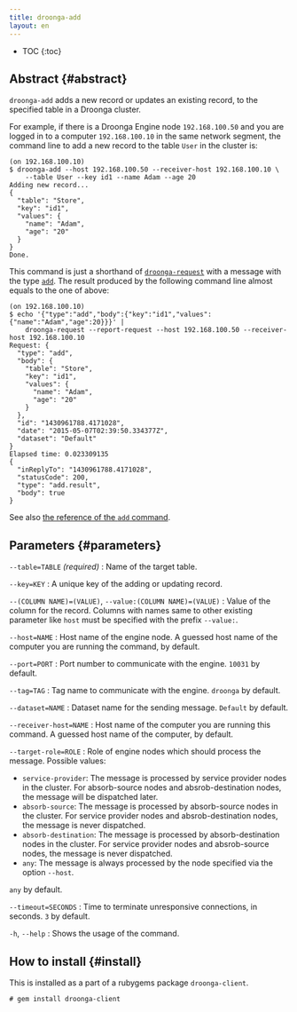 ```yaml
---
title: droonga-add
layout: en
---
```


* TOC
{:toc}

## Abstract {#abstract}

`droonga-add` adds a new record or updates an existing record, to the specified table in a Droonga cluster.

For example, if there is a Droonga Engine node `192.168.100.50` and you are logged in to a computer `192.168.100.10` in the same network segment, the command line to add a new record to the table `User` in the cluster is:

~~~
(on 192.168.100.10)
$ droonga-add --host 192.168.100.50 --receiver-host 192.168.100.10 \
    --table User --key id1 --name Adam --age 20
Adding new record...
{
  "table": "Store",
  "key": "id1",
  "values": {
    "name": "Adam",
    "age": "20"
  }
}
Done.
~~~

This command is just a shorthand of [`droonga-request`](../droonga-request/) with a message with the type [`add`](../../commands/add/).
The result produced by the following command line almost equals to the one of above:

~~~
(on 192.168.100.10)
$ echo '{"type":"add","body":{"key":"id1","values":{"name":"Adam","age":20}}}' |
    droonga-request --report-request --host 192.168.100.50 --receiver-host 192.168.100.10
Request: {
  "type": "add",
  "body": {
    "table": "Store",
    "key": "id1",
    "values": {
      "name": "Adam",
      "age": "20"
    }
  },
  "id": "1430961788.4171028",
  "date": "2015-05-07T02:39:50.334377Z",
  "dataset": "Default"
}
Elapsed time: 0.023309135
{
  "inReplyTo": "1430961788.4171028",
  "statusCode": 200,
  "type": "add.result",
  "body": true
}
~~~

See also [the reference of the `add` command](../../commands/add/).

## Parameters {#parameters}

`--table=TABLE` *(required)*
: Name of the target table.

`--key=KEY`
: A unique key of the adding or updating record.

`--(COLUMN NAME)=(VALUE)`, `--value:(COLUMN NAME)=(VALUE)`
: Value of the column for the record.
  Columns with names same to other existing parameter like `host` must be specified with the prefix `--value:`.

`--host=NAME`
: Host name of the engine node.
  A guessed host name of the computer you are running the command, by default.

`--port=PORT`
: Port number to communicate with the engine.
  `10031` by default.

`--tag=TAG`
: Tag name to communicate with the engine.
  `droonga` by default.

`--dataset=NAME`
: Dataset name for the sending message.
  `Default` by default.

`--receiver-host=NAME`
: Host name of the computer you are running this command.
  A guessed host name of the computer, by default.

`--target-role=ROLE`
: Role of engine nodes which should process the message.
  Possible values:
  
  * `service-provider`:
    The message is processed by service provider nodes in the cluster.
    For absorb-source nodes and absrob-destination nodes, the message will be dispatched later.
  * `absorb-source`:
    The message is processed by absorb-source nodes in the cluster.
    For service provider nodes and absrob-destination nodes, the message is never dispatched.
  * `absorb-destination`:
    The message is processed by absorb-destination nodes in the cluster.
    For service provider nodes and absrob-source nodes, the message is never dispatched.
  * `any`:
    The message is always processed by the node specified via the option `--host`.
  
  `any` by default.

`--timeout=SECONDS`
: Time to terminate unresponsive connections, in seconds.
  `3` by default.

`-h`, `--help`
: Shows the usage of the command.


## How to install {#install}

This is installed as a part of a rubygems package `droonga-client`.

~~~
# gem install droonga-client
~~~

